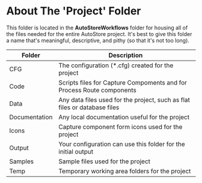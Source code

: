 # About The 'Project' Folder

This folder is located in the **AutoStoreWorkflows** folder for housing all of the files needed for the entire AutoStore project. It's best to give this folder a name that's meaningful, descriptive, and pithy (so that it's not too long).

| Folder | Description |
| ------ | ------ |
| CFG | The configuration (*.cfg) created for the project |
| Code | Scripts files for Capture Compoments and for Process Route components |
| Data | Any data files used for the project, such as flat files or database files |
| Documentation | Any local documentation useful for the project |
| Icons | Capture component form icons used for the project |
| Output | Your configuration can use this folder for the initial output |
| Samples | Sample files used for the project |
| Temp | Temporary working area folders for the project |

